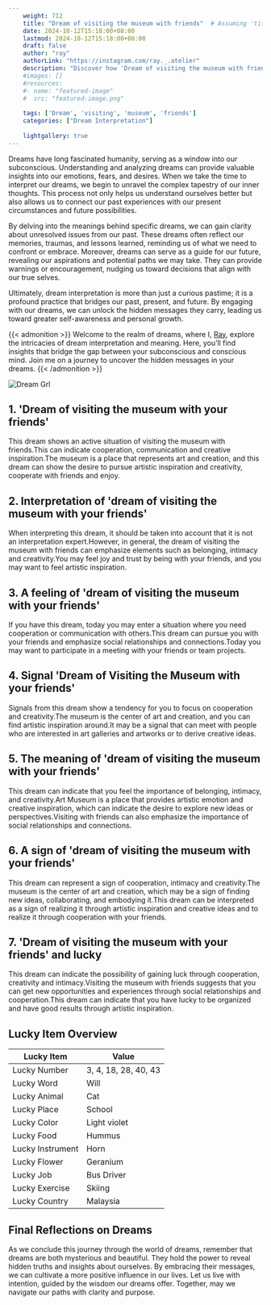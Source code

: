 ```yaml
---
    weight: 712
    title: "Dream of visiting the museum with friends"  # Assuming 'title' column exists
    date: 2024-10-12T15:18:00+08:00
    lastmod: 2024-10-12T15:18:00+08:00
    draft: false
    author: "ray"
    authorLink: "https://instagram.com/ray._.atelier"
    description: "Discover how 'Dream of visiting the museum with friends' can interpret your future and uncover its significant meanings in your life."
    #images: []
    #resources:
    #- name: "featured-image"
    #  src: "featured-image.png"
    
    tags: ['Dream', 'visiting', 'museum', 'friends']
    categories: ["Dream Interpretation"]
    
    lightgallery: true
---
```

    
Dreams have long fascinated humanity, serving as a window into our subconscious. Understanding and analyzing dreams can provide valuable insights into our emotions, fears, and desires. When we take the time to interpret our dreams, we begin to unravel the complex tapestry of our inner thoughts. This process not only helps us understand ourselves better but also allows us to connect our past experiences with our present circumstances and future possibilities.

By delving into the meanings behind specific dreams, we can gain clarity about unresolved issues from our past. These dreams often reflect our memories, traumas, and lessons learned, reminding us of what we need to confront or embrace. Moreover, dreams can serve as a guide for our future, revealing our aspirations and potential paths we may take. They can provide warnings or encouragement, nudging us toward decisions that align with our true selves.

Ultimately, dream interpretation is more than just a curious pastime; it is a profound practice that bridges our past, present, and future. By engaging with our dreams, we can unlock the hidden messages they carry, leading us toward greater self-awareness and personal growth.

{{< admonition >}}
Welcome to the realm of dreams, where I, [Ray](https://instagram.com/ray._.atelier), explore the intricacies of dream interpretation and meaning. Here, you’ll find insights that bridge the gap between your subconscious and conscious mind. Join me on a journey to uncover the hidden messages in your dreams.
{{< /admonition >}}

![Dream Grl](https://cdn.pixabay.com/photo/2017/11/02/03/35/gothic-2910057_1280.jpg "Dream Grl")

## 1. 'Dream of visiting the museum with your friends'
This dream shows an active situation of visiting the museum with friends.This can indicate cooperation, communication and creative inspiration.The museum is a place that represents art and creation, and this dream can show the desire to pursue artistic inspiration and creativity, cooperate with friends and enjoy.

## 2. Interpretation of 'dream of visiting the museum with your friends'
When interpreting this dream, it should be taken into account that it is not an interpretation expert.However, in general, the dream of visiting the museum with friends can emphasize elements such as belonging, intimacy and creativity.You may feel joy and trust by being with your friends, and you may want to feel artistic inspiration.

## 3. A feeling of 'dream of visiting the museum with your friends'
If you have this dream, today you may enter a situation where you need cooperation or communication with others.This dream can pursue you with your friends and emphasize social relationships and connections.Today you may want to participate in a meeting with your friends or team projects.

## 4. Signal 'Dream of Visiting the Museum with your friends'
Signals from this dream show a tendency for you to focus on cooperation and creativity.The museum is the center of art and creation, and you can find artistic inspiration around.It may be a signal that can meet with people who are interested in art galleries and artworks or to derive creative ideas.

## 5. The meaning of 'dream of visiting the museum with your friends'
This dream can indicate that you feel the importance of belonging, intimacy, and creativity.Art Museum is a place that provides artistic emotion and creative inspiration, which can indicate the desire to explore new ideas or perspectives.Visiting with friends can also emphasize the importance of social relationships and connections.

## 6. A sign of 'dream of visiting the museum with your friends'
This dream can represent a sign of cooperation, intimacy and creativity.The museum is the center of art and creation, which may be a sign of finding new ideas, collaborating, and embodying it.This dream can be interpreted as a sign of realizing it through artistic inspiration and creative ideas and to realize it through cooperation with your friends.

## 7. 'Dream of visiting the museum with your friends' and lucky
This dream can indicate the possibility of gaining luck through cooperation, creativity and intimacy.Visiting the museum with friends suggests that you can get new opportunities and experiences through social relationships and cooperation.This dream can indicate that you have lucky to be organized and have good results through artistic inspiration.

## Lucky Item Overview
| Lucky Item          | Value              |
|---------------|--------------------|
| Lucky Number        | 3, 4, 18, 28, 40, 43  |
| Lucky Word          | Will |
| Lucky Animal        | Cat |
| Lucky Place         | School     |
| Lucky Color         | Light violet     |
| Lucky Food          | Hummus      |
| Lucky Instrument    | Horn |
| Lucky Flower        | Geranium    |
| Lucky Job           | Bus Driver       |
| Lucky Exercise      | Skiing  |
| Lucky Country       | Malaysia    |


##  Final Reflections on Dreams

As we conclude this journey through the world of dreams, remember that dreams are both mysterious and beautiful. They hold the power to reveal hidden truths and insights about ourselves. By embracing their messages, we can cultivate a more positive influence in our lives. Let us live with intention, guided by the wisdom our dreams offer. Together, may we navigate our paths with clarity and purpose.
